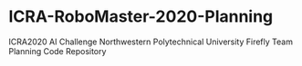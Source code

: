 # ICRA-RoboMaster-2020-Planning
 ICRA2020 AI Challenge Northwestern Polytechnical University Firefly Team Planning Code Repository 
